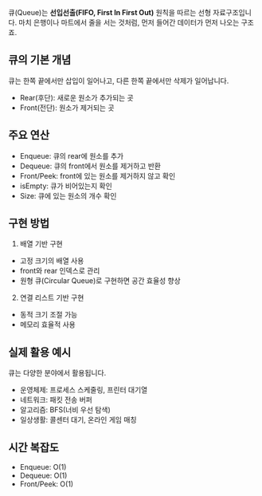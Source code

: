 큐(Queue)는 **선입선출(FIFO, First In First Out)** 원칙을 따르는 선형 자료구조입니다. 마치 은행이나 마트에서 줄을 서는 것처럼, 먼저 들어간 데이터가 먼저 나오는 구조죠.

큐의 기본 개념
-----------
큐는 한쪽 끝에서만 삽입이 일어나고, 다른 한쪽 끝에서만 삭제가 일어납니다.

* Rear(후단): 새로운 원소가 추가되는 곳
* Front(전단): 원소가 제거되는 곳

주요 연산
-------
* Enqueue: 큐의 rear에 원소를 추가
* Dequeue: 큐의 front에서 원소를 제거하고 반환
* Front/Peek: front에 있는 원소를 제거하지 않고 확인
* isEmpty: 큐가 비어있는지 확인
* Size: 큐에 있는 원소의 개수 확인

구현 방법
-------
1. 배열 기반 구현

* 고정 크기의 배열 사용
* front와 rear 인덱스로 관리
* 원형 큐(Circular Queue)로 구현하면 공간 효율성 향상

2. 연결 리스트 기반 구현

* 동적 크기 조절 가능
* 메모리 효율적 사용

실제 활용 예시
------------
큐는 다양한 분야에서 활용됩니다.

* 운영체제: 프로세스 스케줄링, 프린터 대기열
* 네트워크: 패킷 전송 버퍼
* 알고리즘: BFS(너비 우선 탐색)
* 일상생활: 콜센터 대기, 온라인 게임 매칭

시간 복잡도
---------
* Enqueue: O(1)
* Dequeue: O(1)
* Front/Peek: O(1)
